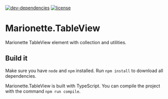 [![dev-dependencies](https://img.shields.io/david/dev/wfortin/Marionette.TableView.svg?style=flat-square)](https://github.com/wfortin/Marionette.TableView/blob/master/package.json)
[![license](http://img.shields.io/badge/license-MIT-blue.svg?style=flat-square)](https://github.com/wfortin/Marionette.TableView/blob/master/LICENSE)

# Marionette.TableView
Marionette TableView element with collection and utilities.


## Build it
Make sure you have `node` and `npm` installed.
Run `npm install` to download all dependencies.

Marionette.TableView is built with TypeScript. You can compile the project with the command `npm run compile`.
